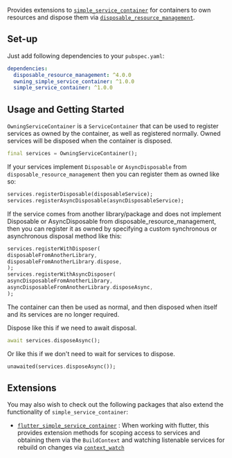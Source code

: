 Provides extensions to
[`simple_service_container`](https://pub.dev/packages/simple_service_container)
for containers to own resources and dispose them via
[`disposable_resource_management`](https://pub.dev/packages/disposable_resource_management).

## Set-up

Just add following dependencies to your `pubspec.yaml`:
```yaml
dependencies:
  disposable_resource_management: ^4.0.0
  owning_simple_service_container: ^1.0.0
  simple_service_container: ^1.0.0
```

## Usage and Getting Started

`OwningServiceContainer` is a `ServiceContainer` that can be used to register
services as owned by the container, as well as registered normally. Owned
services will be disposed when the container is disposed.
```dart
final services = OwningServiceContainer();
```

If your services implement `Disposable` or `AsyncDisposable` from 
`disposable_resource_management` then you can register them as owned like so:
```dart
services.registerDisposable(disposableService);
services.registerAsyncDisposable(asyncDisposableService);
```

If the service comes from another library/package and does not implement
Disposable or AsyncDisposable from disposable_resource_management, then you
can register it as owned by specifying a custom synchronous or asynchronous
disposal method like this:
```dart
services.registerWithDisposer(
disposableFromAnotherLibrary,
disposableFromAnotherLibrary.dispose,
);
services.registerWithAsyncDisposer(
asyncDisposableFromAnotherLibrary,
asyncDisposableFromAnotherLibrary.disposeAsync,
);
```

The container can then be used as normal, and then disposed when itself and its
services are no longer required.

Dispose like this if we need to await disposal.
```dart
await services.disposeAsync();
```
Or like this if we don't need to wait for services to dispose.
```dart
unawaited(services.disposeAsync());
```

## Extensions
You may also wish to check out the following packages that also extend the
functionality of `simple_service_container`:
 - [`flutter_simple_service_container`](https://pub.dev/packages/flutter_simple_service_container)
   : When working with flutter, this provides extension methods for scoping
   access to services and obtaining them via the `BuildContext` and watching
   listenable services for rebuild on changes via [`context_watch`](https://pub.dev/packages/context_watch)
